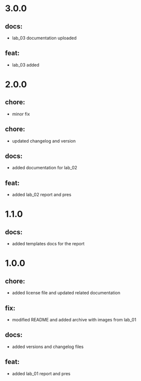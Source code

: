 # 3.0.0
## docs:
- lab_03 documentation uploaded
## feat:
- lab_03 added

# 2.0.0
## chore:
- minor fix
## chore:
- updated changelog and version
## docs: 
- added documentation for lab_02
## feat:
- added lab_02 report and pres

# 1.1.0
## docs:
- added templates docs for the report

# 1.0.0 
## chore:
- added license file and updated related documentation
## fix: 
- modified README and added archive with images from lab_01
## docs: 
- added versions and changelog files
## feat:
- added lab_01 report and pres
